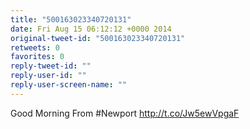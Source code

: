 ```yaml
---
title: "500163023340720131"
date: Fri Aug 15 06:12:12 +0000 2014
original-tweet-id: "500163023340720131"
retweets: 0
favorites: 0
reply-tweet-id: ""
reply-user-id: ""
reply-user-screen-name: ""
---
```

Good Morning From #Newport http://t.co/Jw5ewVpgaF
